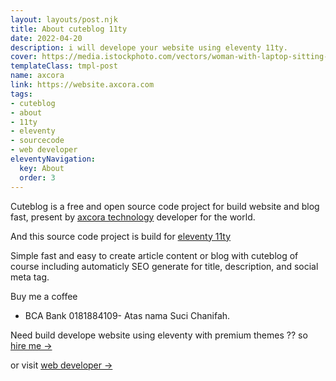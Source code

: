 ```yaml
---
layout: layouts/post.njk
title: About cuteblog 11ty
date: 2022-04-20
description: i will develope your website using eleventy 11ty.
cover: https://media.istockphoto.com/vectors/woman-with-laptop-sitting-in-nature-and-leaves-concept-illustration-vector-id1139913278?k=20&m=1139913278&s=612x612&w=0&h=Ue0Nh74fYCnNd5hfwBCLwJ2VeZqjXxnI5iEXqqTLXb8=
templateClass: tmpl-post
name: axcora
link: https://website.axcora.com
tags:
- cuteblog
- about
- 11ty
- eleventy
- sourcecode
- web developer
eleventyNavigation:
  key: About
  order: 3
---
```


Cuteblog is a free and open source code project for build website and blog fast, present by [axcora technology](https://website.axcora.com) developer for the world.

And this source code project is build for [eleventy 11ty](https://11ty.dev)

Simple fast and easy to create article content or blog with cuteblog of course including automaticly SEO generate for title, description, and social meta tag.

Buy me a coffee

<script type="text/javascript" src="https://cdnjs.buymeacoffee.com/1.0.0/button.prod.min.js" data-name="bmc-button" data-slug="axcora" data-color="#FFDD00" data-emoji="" data-font="Cookie" data-text="Buy me a coffee" data-outline-color="#000000" data-font-color="#000000" data-coffee-color="#ffffff" ></script>

- BCA Bank 0181884109- Atas nama Suci Chanifah.

Need build develope website using eleventy with premium themes ?? so [hire me →](https://www.fiverr.com/creativitas/design-your-modern-website-using-jekyll)

or visit [web developer →](https://eleventy.web.app)
